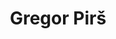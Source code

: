 ---
SICRIS: null
draft: false
fixName: gregor_pirš
lab: Laboratorij za kognitivno modeliranje
labPos: Član laboratorija
location: R2.26 - Laboratorij LKM
mailInfo: gregor.pirs@fri.uni-lj.si
officeHours: null
profName: Gregor Pirš
profTitle: Mladi raziskovalec
telephoneInfo: null
title: Gregor Pirš
---